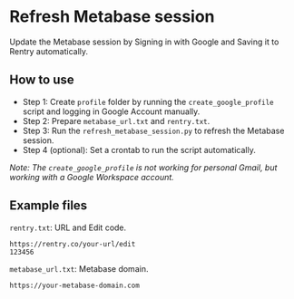 # Refresh Metabase session
Update the Metabase session by Signing in with Google and Saving it to Rentry automatically.

## How to use
- Step 1: Create `profile` folder by running the `create_google_profile` script and logging in Google Account manually.
- Step 2: Prepare `metabase_url.txt` and `rentry.txt`.
- Step 3: Run the `refresh_metabase_session.py` to refresh the Metabase session.
- Step 4 (optional): Set a crontab to run the script automatically.

*Note: The `create_google_profile` is not working for personal Gmail, but working with a Google Workspace account.*

## Example files
`rentry.txt`: URL and Edit code.
```text
https://rentry.co/your-url/edit
123456
```

`metabase_url.txt`: Metabase domain.
```text
https://your-metabase-domain.com
```